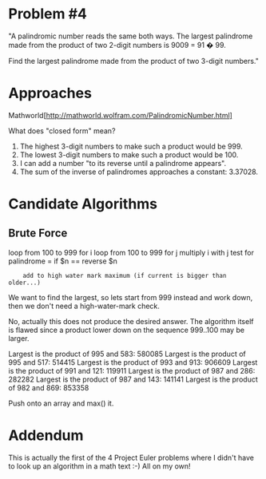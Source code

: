 Problem #4
==========

"A palindromic number reads the same both ways. The largest palindrome made
from the product of two 2-digit numbers is 9009 = 91 � 99.

Find the largest palindrome made from the product of two 3-digit numbers."


Approaches
==========

Mathworld[http://mathworld.wolfram.com/PalindromicNumber.html]

What does "closed form" mean?

1. The highest 3-digit numbers to make such a product would be 999.
2. The lowest 3-digit numbers to make such a product would be 100.
3. I can add a number "to its reverse until a palindrome appears".
4. The sum of the inverse of palindromes approaches a constant: 3.37028.


Candidate Algorithms
====================

Brute Force
-----------
loop from 100 to 999 for i
    loop from 100 to 999 for j
        multiply i with j
        test for palindrome = if $n == reverse $n

        add to high water mark maximum (if current is bigger than older...)

We want to find the largest, so lets start from 999 instead and work down,
then we don't need a high-water-mark check.

No, actually this does not produce the desired answer. The algorithm itself is
flawed since a product lower down on the sequence 999..100 may be larger.

Largest is the product of 995 and 583: 580085
Largest is the product of 995 and 517: 514415
Largest is the product of 993 and 913: 906609
Largest is the product of 991 and 121: 119911
Largest is the product of 987 and 286: 282282
Largest is the product of 987 and 143: 141141
Largest is the product of 982 and 869: 853358

Push onto an array and max() it.


Addendum
========

This is actually the first of the 4 Project Euler problems where I didn't have
to look up an algorithm in a math text :-) All on my own!
